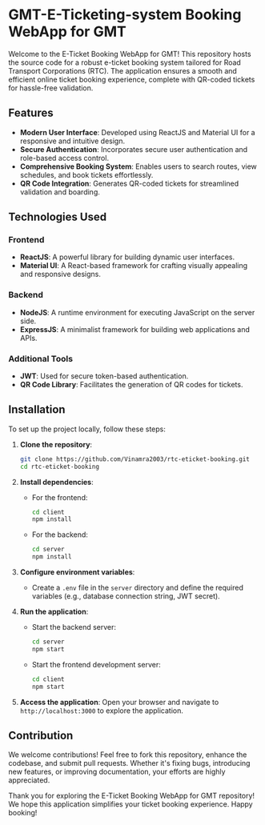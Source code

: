 # GMT-E-Ticketing-system Booking WebApp for GMT

Welcome to the E-Ticket Booking WebApp for GMT! This repository hosts the source code for a robust e-ticket booking system tailored for Road Transport Corporations (RTC). The application ensures a smooth and efficient online ticket booking experience, complete with QR-coded tickets for hassle-free validation.

## Features

- **Modern User Interface**: Developed using ReactJS and Material UI for a responsive and intuitive design.
- **Secure Authentication**: Incorporates secure user authentication and role-based access control.
- **Comprehensive Booking System**: Enables users to search routes, view schedules, and book tickets effortlessly.
- **QR Code Integration**: Generates QR-coded tickets for streamlined validation and boarding.

## Technologies Used

### Frontend
- **ReactJS**: A powerful library for building dynamic user interfaces.
- **Material UI**: A React-based framework for crafting visually appealing and responsive designs.

### Backend
- **NodeJS**: A runtime environment for executing JavaScript on the server side.
- **ExpressJS**: A minimalist framework for building web applications and APIs.

### Additional Tools
- **JWT**: Used for secure token-based authentication.
- **QR Code Library**: Facilitates the generation of QR codes for tickets.

## Installation

To set up the project locally, follow these steps:

1. **Clone the repository**:
    ```sh
    git clone https://github.com/Vinamra2003/rtc-eticket-booking.git
    cd rtc-eticket-booking
    ```

2. **Install dependencies**:
    - For the frontend:
        ```sh
        cd client
        npm install
        ```
    - For the backend:
        ```sh
        cd server
        npm install
        ```

3. **Configure environment variables**:
    - Create a `.env` file in the `server` directory and define the required variables (e.g., database connection string, JWT secret).

4. **Run the application**:
    - Start the backend server:
        ```sh
        cd server
        npm start
        ```
    - Start the frontend development server:
        ```sh
        cd client
        npm start
        ```

5. **Access the application**:
    Open your browser and navigate to `http://localhost:3000` to explore the application.

## Contribution

We welcome contributions! Feel free to fork this repository, enhance the codebase, and submit pull requests. Whether it's fixing bugs, introducing new features, or improving documentation, your efforts are highly appreciated.

Thank you for exploring the E-Ticket Booking WebApp for GMT repository! We hope this application simplifies your ticket booking experience. Happy booking!

